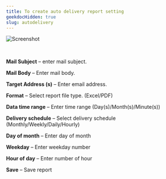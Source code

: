 ```yaml
---
title: To create auto delivery report setting
geekdocHidden: true
slug: autodelivery
---
```


![Screenshot](/cloud_vista/securityanalytics/images/adhocreportdelivery.png)

&nbsp;

<strong>Mail Subject</strong> – enter mail subject.

<strong>Mail Body</strong> – Enter mail body.

<strong>Target Address (s)</strong> – Enter email address.

<strong>Format</strong> – Select report file type. (Excel/PDF)

<strong>Data time range</strong> – Enter time range (Day(s)/Month(s)/Minute(s))

<strong>Delivery schedule</strong> – Select delivery schedule (Monthly/Weekly/Daily/Hourly)

<strong>Day of month</strong> – Enter day of month

<strong>Weekday</strong> – Enter weekday number

<strong>Hour of day</strong> – Enter number of hour

<strong>Save</strong> – Save report
